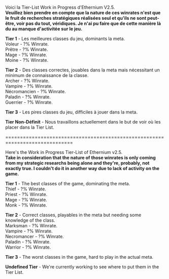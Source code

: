 Voici la Tier-List Work in Progress d'Ethernium V2.5.   
**Veuillez bien prendre en compte que la nature de ces winrates n'est que le fruit de recherches stratégiques réalisées seul et qu'ils ne sont peut-être, voir pas du tout, véridiques. Je n'ai pu faire que de cette manière là du au manque d'activitée sur le jeu.**   
   
**Tier 1** - Les meilleures classes du jeu, dominants la meta.   
Voleur - ?% Winrate.   
Prêtre - ?% Winrate.   
Mage - ?% Winrate.   
Moine - ?% Winrate.   
   
**Tier 2** - Des classes correctes, jouables dans la meta mais nécessitant un minimum de connaissance de la classe.   
Archer - ?% Winrate.   
Vampire - ?% Winrate.   
Nécromancien - ?% Winrate.   
Paladin - ?% Winrate.   
Guerrier - ?% Winrate.   
   
**Tier 3** - Les pires classes du jeu, difficiles à jouer dans la meta.   
   
**Tier Non-Définit** - Nous travaillons actuellement dans le but de voir où les placer dans la Tier List.   

=============================================================================   
   
Here's the Work in Progress Tier-List of Ethernium v2.5.   
**Take in consideration that the nature of those winrates is only coming from my strategic researchs being alone and they're, probably, not exactly true. I couldn't do it in another way due to lack of activity on the game.**   
   
**Tier 1** - The best classes of the game, dominating the meta.   
Thief - ?% Winrate.   
Priest - ?% Winrate.   
Mage - ?% Winrate.   
Monk - ?% Winrate.   
   
**Tier 2** - Correct classes, playables in the meta but needing some knowledge of the class.   
Marksman - ?% Winrate.   
Vampire - ?% Winrate.   
Necromancer - ?% Winrate.   
Paladin - ?% Winrate.   
Warrior - ?% Winrate.   
   
**Tier 3** - The worst classes in the game, hard to play in the actual meta.   
   
**Undefined Tier** - We're currently working to see where to put them in the Tier List.   
